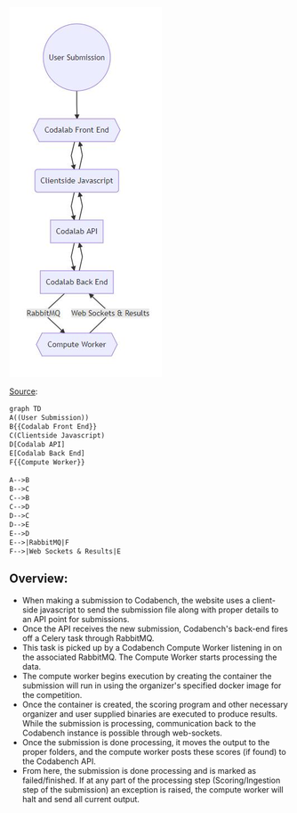 ![image](../_attachments/71681121-bb321580-2d40-11ea-8c0d-a1d810268ea7_17528513101128633.png)

[Source](https://mermaidjs.github.io/mermaid-live-editor/#/edit/eyJjb2RlIjoiZ3JhcGggVERcbkEoKFVzZXIgU3VibWlzc2lvbikpXG5Ce3tDb2RhbGFiIEZyb250IEVuZH19XG5DKENsaWVudHNpZGUgSmF2YXNjcmlwdClcbkRbQ29kYWxhYiBBUEldXG5FW0NvZGFsYWIgQmFjayBFbmRdXG5Ge3tDb21wdXRlIFdvcmtlcn19XG5cbkEtLT5CXG5CLS0-Q1xuQy0tPkJcbkMtLT5EXG5ELS0-Q1xuRC0tPkVcbkUtLT5EXG5FLS0-fFJhYmJpdE1RfEZcbkYtLT58V2ViIFNvY2tldHMgJiBSZXN1bHRzfEUiLCJtZXJtYWlkIjp7InRoZW1lIjoiZGVmYXVsdCJ9fQ):
```mermaid
graph TD
A((User Submission))
B{{Codalab Front End}}
C(Clientside Javascript)
D[Codalab API]
E[Codalab Back End]
F{{Compute Worker}}

A-->B
B-->C
C-->B
C-->D
D-->C
D-->E
E-->D
E-->|RabbitMQ|F
F-->|Web Sockets & Results|E
```


## Overview:
- When making a submission to Codabench, the website uses a client-side javascript to send the submission file along with proper details to an API point for submissions. 
- Once the API receives the new submission, Codabench's back-end fires off a Celery task through RabbitMQ. 
- This task is picked up by a Codabench Compute Worker listening in on the associated RabbitMQ. The Compute Worker starts processing the data. 
- The compute worker begins execution by creating the container the submission will run in using the organizer's specified docker image for the competition.
- Once the container is created, the scoring program and other necessary organizer and user supplied binaries are executed to produce results. While the submission is processing, communication back to the Codabench instance is possible through web-sockets. 
- Once the submission is done processing, it moves the output to the proper folders, and the compute worker posts these scores (if found) to the Codabench API. 
- From here, the submission is done processing and is marked as failed/finished. If at any part of the processing step (Scoring/Ingestion step of the submission) an exception is raised, the compute worker will halt and send all current output.



